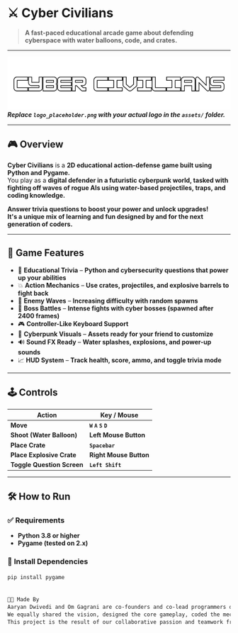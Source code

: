 # ⚔️ **Cyber Civilians**

> **A fast-paced educational arcade game about defending cyberspace with water balloons, code, and crates.**

---

![Cyber Civilians Banner](assets/Title.png)  
***Replace `logo_placeholder.png` with your actual logo in the `assets/` folder.***

---

## 🎮 **Overview**

**Cyber Civilians** is a **2D educational action-defense game built using Python and Pygame.**  
You play as a **digital defender in a futuristic cyberpunk world, tasked with fighting off waves of rogue AIs using water-based projectiles, traps, and coding knowledge.**  

**Answer trivia questions to boost your power and unlock upgrades!**  
**It's a unique mix of learning and fun designed by and for the next generation of coders.**

---

## 🧩 **Game Features**

- 🧠 **Educational Trivia** – **Python and cybersecurity questions that power up your abilities**  
- 💥 **Action Mechanics** – **Use crates, projectiles, and explosive barrels to fight back**  
- 👾 **Enemy Waves** – **Increasing difficulty with random spawns**  
- 🦾 **Boss Battles** – **Intense fights with cyber bosses (spawned after 2400 frames)**  
- 🎮 **Controller-Like Keyboard Support**  
- 🎨 **Cyberpunk Visuals** – **Assets ready for your friend to customize**  
- 🔊 **Sound FX Ready** – **Water splashes, explosions, and power-up sounds**  
- 📈 **HUD System** – **Track health, score, ammo, and toggle trivia mode**  

---

## 🕹️ **Controls**

| **Action**                  | **Key / Mouse**           |
|----------------------------|--------------------------|
| **Move**                   | **`W` `A` `S` `D`**      |
| **Shoot (Water Balloon)**  | **Left Mouse Button**     |
| **Place Crate**            | **`Spacebar`**           |
| **Place Explosive Crate**  | **Right Mouse Button**    |
| **Toggle Question Screen** | **`Left Shift`**         |

---

## 🛠️ **How to Run**

### ✅ **Requirements**

- **Python 3.8 or higher**  
- **Pygame (tested on 2.x)**  

### 🔧 **Install Dependencies**

```bash
pip install pygame


👨‍💻 Made By
Aaryan Dwivedi and Om Gagrani are co-founders and co-lead programmers of Cyber Civilians.
We equally shared the vision, designed the core gameplay, coded the mechanics, and crafted the art assets.
This project is the result of our collaborative passion and teamwork from concept to completion.
